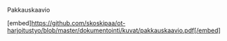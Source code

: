 Pakkauskaavio


[embed]https://github.com/skoskipaa/ot-harjoitustyo/blob/master/dokumentointi/kuvat/pakkauskaavio.pdf[/embed]
